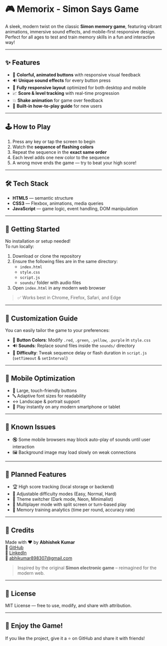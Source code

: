 # 🎮 Memorix - Simon Says Game

A sleek, modern twist on the classic **Simon memory game**, featuring vibrant animations, immersive sound effects, and mobile-first responsive design. Perfect for all ages to test and train memory skills in a fun and interactive way!

---

## ✨ Features

- 🎨 **Colorful, animated buttons** with responsive visual feedback  
- 🔊 **Unique sound effects** for every button press  
- 📱 **Fully responsive layout** optimized for both desktop and mobile  
- 📈 **Score & level tracking** with real-time progression  
- 💥 **Shake animation** for game over feedback  
- 📘 **Built-in how-to-play guide** for new users

---

## 🕹️ How to Play

1. Press any key or tap the screen to begin
2. Watch the **sequence of flashing colors**
3. Repeat the sequence in the **exact same order**
4. Each level adds one new color to the sequence
5. A wrong move ends the game — try to beat your high score!

---

## 🛠️ Tech Stack

- **HTML5** — semantic structure  
- **CSS3** — Flexbox, animations, media queries  
- **JavaScript** — game logic, event handling, DOM manipulation

---

## 🚀 Getting Started

No installation or setup needed!  
To run locally:

1. Download or clone the repository  
2. Ensure the following files are in the same directory:
   - `index.html`
   - `style.css`
   - `script.js`
   - `sounds/` folder with audio files  
3. Open `index.html` in any modern web browser

> ✅ Works best in Chrome, Firefox, Safari, and Edge

---

## 🎨 Customization Guide

You can easily tailor the game to your preferences:

- 🎨 **Button Colors**: Modify `.red`, `.green`, `.yellow`, `.purple` in `style.css`  
- 🔊 **Sounds**: Replace sound files inside the `sounds/` directory  
- 🧠 **Difficulty**: Tweak sequence delay or flash duration in `script.js` (`setTimeout` & `setInterval`)

---

## 📱 Mobile Optimization

- 🔘 Large, touch-friendly buttons  
- 🔤 Adaptive font sizes for readability  
- ↔️ Landscape & portrait support  
- 🧠 Play instantly on any modern smartphone or tablet

---

## 🐞 Known Issues

- 🔇 Some mobile browsers may block auto-play of sounds until user interaction  
- 🖼️ Background image may load slowly on weak connections

---

## 🌟 Planned Features

- 🏆 High score tracking (local storage or backend)  
- 🧩 Adjustable difficulty modes (Easy, Normal, Hard)  
- 🎨 Theme switcher (Dark mode, Neon, Minimalist)  
- 👯 Multiplayer mode with split screen or turn-based play  
- 🧠 Memory training analytics (time per round, accuracy rate)

---

## 🙌 Credits

Made with ❤️ by **Abhishek Kumar**  
🔗 [GitHub](https://github.com/abhishek5703)  
🔗 [LinkedIn](https://linkedin.com/in/abhishekkumar8983)  
📧 abhikumar898307@gmail.com

> Inspired by the original **Simon electronic game** – reimagined for the modern web.

---

## 📄 License

MIT License — free to use, modify, and share with attribution.

---

## 🎉 Enjoy the Game!

If you like the project, give it a ⭐ on GitHub and share it with friends!
